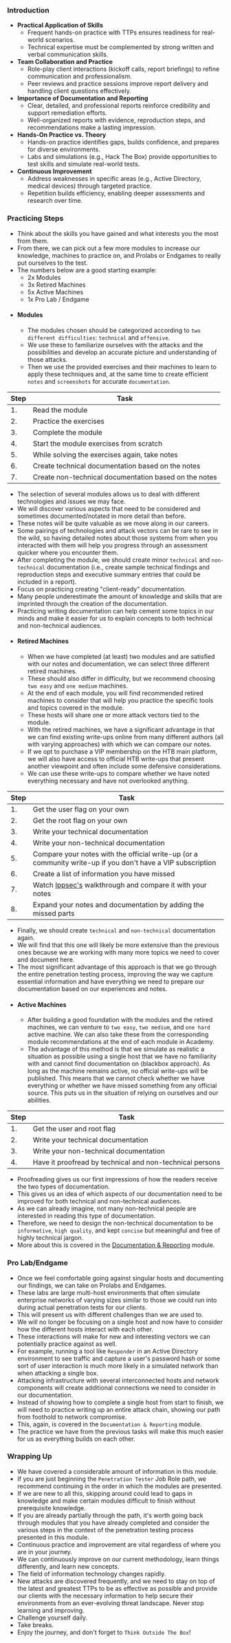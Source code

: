 ### Introduction
- **Practical Application of Skills**
    - Frequent hands-on practice with TTPs ensures readiness for real-world scenarios.
    - Technical expertise must be complemented by strong written and verbal communication skills.
- **Team Collaboration and Practice**
    - Role-play client interactions (kickoff calls, report briefings) to refine communication and professionalism.
    - Peer reviews and practice sessions improve report delivery and handling client questions effectively.
- **Importance of Documentation and Reporting**
    - Clear, detailed, and professional reports reinforce credibility and support remediation efforts.
    - Well-organized reports with evidence, reproduction steps, and recommendations make a lasting impression.
- **Hands-On Practice vs. Theory**
    - Hands-on practice identifies gaps, builds confidence, and prepares for diverse environments.
    - Labs and simulations (e.g., Hack The Box) provide opportunities to test skills and simulate real-world tests.
- **Continuous Improvement**
    - Address weaknesses in specific areas (e.g., Active Directory, medical devices) through targeted practice.
    - Repetition builds efficiency, enabling deeper assessments and research over time.



### Practicing Steps
- Think about the skills you have gained and what interests you the most from them.
- From there, we can pick out a few more modules to increase our knowledge, machines to practice on, and Prolabs or Endgames to really put ourselves to the test.
- The numbers below are a good starting example:
	- 2x Modules
	- 3x Retired Machines
	- 5x Active Machines
	- 1x Pro Lab / Endgame
- #### Modules
	- The modules chosen should be categorized according to `two different difficulties`: `technical` and `offensive`. 
	- We use these to familiarize ourselves with the attacks and the possibilities and develop an accurate picture and understanding of those attacks. 
	- Then we use the provided exercises and their machines to learn to apply these techniques and, at the same time to create efficient `notes` and `screenshots` for accurate `documentation`. 

| **Step** | **Task** |
| --- | --- |
| 1. | Read the module |
| 2. | Practice the exercises |
| 3. | Complete the module |
| 4. | Start the module exercises from scratch |
| 5. | While solving the exercises again, take notes |
| 6. | Create technical documentation based on the notes |
| 7. | Create non-technical documentation based on the notes |

- The selection of several modules allows us to deal with different technologies and issues we may face. 
- We will discover various aspects that need to be considered and sometimes documented/notated in more detail than before.
- These notes will be quite valuable as we move along in our careers. 
- Some pairings of technologies and attack vectors can be rare to see in the wild, so having detailed notes about those systems from when you interacted with them will help you progress through an assessment quicker where you encounter them.
- After completing the module, we should create minor `technical` and `non-technical` documentation (i.e., create sample technical findings and reproduction steps and executive summary entries that could be included in a report).
- Focus on practicing creating "client-ready" documentation. 
- Many people underestimate the amount of knowledge and skills that are imprinted through the creation of the documentation. 
- Practicing writing documentation can help cement some topics in our minds and make it easier for us to explain concepts to both technical and non-technical audiences.
- #### Retired Machines
	- When we have completed (at least) two modules and are satisfied with our notes and documentation, we can select three different retired machines. 
	- These should also differ in difficulty, but we recommend choosing `two easy` and `one medium` machines. 
	- At the end of each module, you will find recommended retired machines to consider that will help you practice the specific tools and topics covered in the module. 
	- These hosts will share one or more attack vectors tied to the module.
	- With the retired machines, we have a significant advantage in that we can find existing write-ups online from many different authors (all with varying approaches) with which we can compare our notes.
	- If we opt to purchase a VIP membership on the HTB main platform, we will also have access to official HTB write-ups that present another viewpoint and often include some defensive considerations. 
	- We can use these write-ups to compare whether we have noted everything necessary and have not overlooked anything.

| **Step** | **Task** |
| --- | --- |
| 1. | Get the user flag on your own |
| 2. | Get the root flag on your own |
| 3. | Write your technical documentation |
| 4. | Write your non-technical documentation |
| 5. | Compare your notes with the official write-up (or a community write-up if you don't have a VIP subscription |
| 6. | Create a list of information you have missed |
| 7. | Watch [Ippsec's](https://www.youtube.com/channel/UCa6eh7gCkpPo5XXUDfygQQA) walkthrough and compare it with your notes |
| 8. | Expand your notes and documentation by adding the missed parts |

- Finally, we should create `technical` and `non-technical` documentation again.
- We will find that this one will likely be more extensive than the previous ones because we are working with many more topics we need to cover and document here. 
- The most significant advantage of this approach is that we go through the entire penetration testing process, improving the way we capture essential information and have everything we need to prepare our documentation based on our experiences and notes.
- #### Active Machines
	- After building a good foundation with the modules and the retired machines, we can venture to `two easy`, `two medium`, and `one hard` active machine. We can also take these from the corresponding module recommendations at the end of each module in Academy.
	- The advantage of this method is that we simulate as realistic a situation as possible using a single host that we have no familiarity with and cannot find documentation on (blackbox approach). As long as the machine remains active, no official write-ups will be published. This means that we cannot check whether we have everything or whether we have missed something from any official source. This puts us in the situation of relying on ourselves and our abilities.

| **Step** | **Task** |
| --- | --- |
| 1. | Get the user and root flag |
| 2. | Write your technical documentation |
| 3. | Write your non-technical documentation |
| 4. | Have it proofread by technical and non-technical persons |

- Proofreading gives us our first impressions of how the readers receive the two types of documentation. 
- This gives us an idea of which aspects of our documentation need to be improved for both technical and non-technical audiences.
- As we can already imagine, not many non-technical people are interested in reading this type of documentation. 
- Therefore, we need to design the non-technical documentation to be `informative`, `high quality`, and kept `concise` but meaningful and free of highly technical jargon. 
- More about this is covered in the [Documentation & Reporting](https://academy.hackthebox.com/module/details/162) module.
### Pro Lab/Endgame
- Once we feel comfortable going against singular hosts and documenting our findings, we can take on Prolabs and Endgames. 
- These labs are large multi-host environments that often simulate enterprise networks of varying sizes similar to those we could run into during actual penetration tests for our clients.
- This will present us with different challenges than we are used to. 
- We will no longer be focusing on a single host and now have to consider how the different hosts interact with each other. 
- These interactions will make for new and interesting vectors we can potentially practice against as well. 
- For example, running a tool like `Responder` in an Active Directory environment to see traffic and capture a user's password hash or some sort of user interaction is much more likely in a simulated network than when attacking a single box.
- Attacking infrastructure with several interconnected hosts and network components will create additional connections we need to consider in our documentation. 
- Instead of showing how to complete a single host from start to finish, we will need to practice writing up an entire attack chain, showing our path from foothold to network compromise.
- This, again, is covered in the `Documentation & Reporting` module. 
- The practice we have from the previous tasks will make this much easier for us as everything builds on each other.


### Wrapping Up
- We have covered a considerable amount of information in this module. 
- If you are just beginning the `Penetration Tester` Job Role path, we recommend continuing in the order in which the modules are presented. 
- If we are new to all this, skipping around could lead to gaps in knowledge and make certain modules difficult to finish without prerequisite knowledge.
- If you are already partially through the path, it's worth going back through modules that you have already completed and consider the various steps in the context of the penetration testing process presented in this module.
- Continuous practice and improvement are vital regardless of where you are in your journey. 
- We can continuously improve on our current methodology, learn things differently, and learn new concepts. 
- The field of information technology changes rapidly. 
- New attacks are discovered frequently, and we need to stay on top of the latest and greatest TTPs to be as effective as possible and provide our clients with the necessary information to help secure their environments from an ever-evolving threat landscape. Never stop learning and improving. 
- Challenge yourself daily. 
- Take breaks. 
- Enjoy the journey, and don't forget to `Think Outside The Box`!